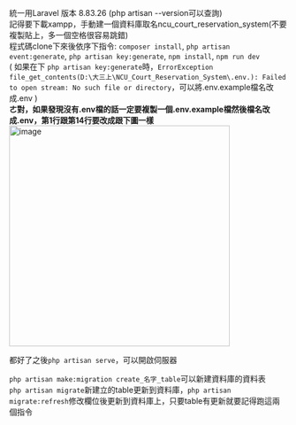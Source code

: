 統一用Laravel 版本 8.83.26 (php artisan --version可以查詢)  
記得要下載xampp，手動建一個資料庫取名ncu_court_reservation_system(不要複製貼上，多一個空格很容易跳錯)  
程式碼clone下來後依序下指令: `composer install`, `php artisan event:generate`, `php artisan key:generate`, `npm install`, `npm run dev`  
( 如果在下 `php artisan key:generate`時，`ErrorException file_get_contents(D:\大三上\NCU_Court_Reservation_System\.env.): Failed to open stream: No such file or directory`，可以將.env.example檔名改成.env )  
**ㄜ對，如果發現沒有.env檔的話一定要複製一個.env.example檔然後檔名改成.env，第1行跟第14行要改成跟下圖一樣**  
<img width="399" alt="image" src="https://user-images.githubusercontent.com/83395975/204447106-1fa503ee-17e0-487d-a7bd-aabb8faba553.png">


都好了之後`php artisan serve`，可以開啟伺服器  

`php artisan make:migration create_名字_table`可以新建資料庫的資料表  
`php artisan migrate`新建立的table更新到資料庫，`php artisan migrate:refresh`修改欄位後更新到資料庫上，只要table有更新就要記得跑這兩個指令
